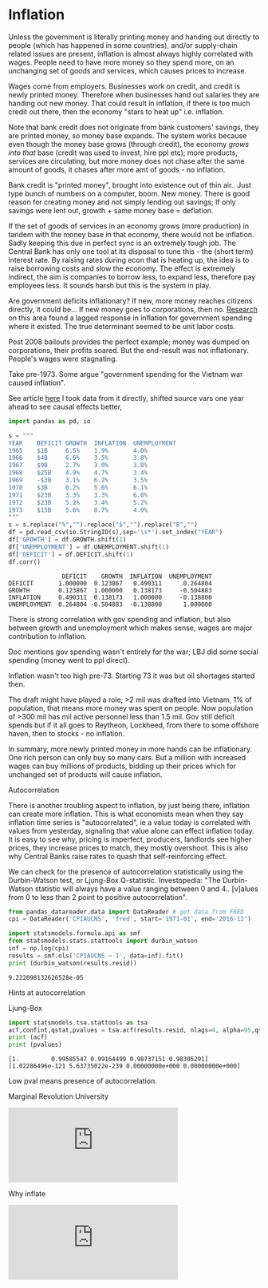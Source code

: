 # Inflation

Unless the government is literally printing money and handing out
directly to people (which has happened in some countries), and/or
supply-chain related issues are present, inflation is almost always
highly correlated with wages. People need to have more money so they
spend more, on an unchanging set of goods and services, which causes
prices to increase. 

Wages come from employers. Businesses work on credit, and credit is
newly printed money. Therefore when businesses hand out salaries they
are handing out new money. That could result in inflation, if there is
too much credit out there, then the economy "stars to heat up"
i.e. inflation.

Note that bank credit does not originate from bank customers' savings,
they are printed money, so money base expands. The system works
because even though the money base grows (through credit), the economy
*grows into that* base (credit was used to invest, hire ppl etc); more
products, services are circulating, but more money does not chase
after the same amount of goods, it chases after more amt of goods - no
inflation.

Bank credit is "printed money", brought into existence out of thin
air.. Just type bunch of numbers on a computer, boom. New money. There
is good reason for creating money and not simply lending out savings;
If only savings were lent out, growth + same money base = deflation.

If the set of goods of services in an economy grows (more production)
in tandem with the money base in that economy, there would not be
inflation. Sadly keeping this due in perfect sync is an extremely
tough job. The Central Bank has only one tool at its disposal to tune
this - the (short term) interest rate. By raising rates during econ
that is heating up, the idea is to raise borrowing costs and slow the
economy. The effect is extremely indirect, the aim is companies to
borrow less, to expand less, therefore pay employees less. It sounds
harsh but this is the system in play. 

Are government deficits inflationary? If new, more money reaches
citizens directly, it could be... If new money goes to corporations,
then no. [Research](https://www.researchgate.net/publication/227368010_Inflation_and_Budget_Deficit_What_is_the_Relationship_in_Portugal)
on this area found a lagged response in inflation for government spending
where it existed. The true determinant seemed to be unit labor costs.

Post 2008 bailouts provides the perfect example; money was dumped on
corporations, their profits soared. But the end-result was not
inflationary.  People's wages were stagnating.

Take pre-1973. Some argue "government spending for the Vietnam war
caused inflation".

See article [here](https://www.thebalancemoney.com/vietnam-war-facts-definition-costs-and-timeline-4154921)
I took data from it directly, shifted source vars one year ahead to see
causal effects better,

```python
import pandas as pd, io

s = """
YEAR    DEFICIT GROWTH  INFLATION  UNEMPLOYMENT
1965    $1B     6.5%    1.9%       4.0%
1966    $4B     6.6%    3.5%       3.8%
1967    $9B     2.7%    3.0%       3.8%
1968    $25B    4.9%    4.7%       3.4%
1969    -$3B    3.1%    6.2%       3.5%
1970    $3B     0.2%    5.6%       6.1%
1971    $23B    3.3%    3.3%       6.0%
1972    $23B    5.2%    3.4%       5.2%
1973    $15B    5.6%    8.7%       4.9%
"""
s = s.replace("%","").replace("$","").replace("B","")
df = pd.read_csv(io.StringIO(s),sep='\s*').set_index("YEAR")
df['GROWTH'] = df.GROWTH.shift(1)
df['UNEMPLOYMENT'] = df.UNEMPLOYMENT.shift(1)
df['DEFICIT'] = df.DEFICIT.shift(1)
df.corr()
```

```text
               DEFICIT    GROWTH  INFLATION  UNEMPLOYMENT
DEFICIT       1.000000  0.123867   0.490311      0.264804
GROWTH        0.123867  1.000000   0.138173     -0.504883
INFLATION     0.490311  0.138173   1.000000     -0.138800
UNEMPLOYMENT  0.264804 -0.504883  -0.138800      1.000000
```

There is strong correlation with gov spending and inflation, but also
between growth and unemployment which makes sense, wages are major
contribution to inflation.

Doc mentions gov spending wasn't entirely for the war; LBJ did some
social spending (money went to ppl direct).

Inflation wasn't too high pre-73. Starting 73 it was but oil shortages
started then.

The draft might have played a role; >2 mil was drafted into Vietnam,
1% of population, that means more money was spent on people. Now
population of >300 mil has mil active personnel less than 1.5 mil. Gov
still deficit spends but if it all goes to Reytheon, Lockheed, from
there to some offshore haven, then to stocks - no inflation.

In summary, more newly printed money in more hands can be
inflationary. One rich person can only buy so many cars. But a million
with increased wages can buy millions of products, bidding up their
prices which for unchanged set of products will cause inflation.

<a name='autocorr'/>

Autocorrelation

There is another troubling aspect to inflation, by just being there,
inflation can create more inflation. This is what economists mean when
they say inflation time series is "autocorrelated", ie a value today
is correlated with values from yesterday, signaling that value alone
can effect inflation today. It is easy to see why, pricing is
imperfect, producers, landlords see higher prices, they increase
prices to match, they mostly overshoot. This is also why Central Banks
raise rates to quash that self-reinforcing effect.

We can check for the presence of autocorrelation statistically using
the Durbin-Watson test, or Ljung-Box Q-statistic. Investopedia: "The
Durbin-Watson statistic will always have a value ranging between 0 and
4.. [v]alues from 0 to less than 2 point to positive autocorrelation".

```python
from pandas_datareader.data import DataReader # get data from FRED
cpi = DataReader('CPIAUCNS', 'fred', start='1971-01', end='2016-12')

import statsmodels.formula.api as smf
from statsmodels.stats.stattools import durbin_watson
inf = np.log(cpi)
results = smf.ols('CPIAUCNS ~ 1', data=inf).fit()
print (durbin_watson(results.resid))
```

```text
9.222098132626528e-05
```

Hints at autocorrelation

Ljung-Box

```python
import statsmodels.tsa.stattools as tsa
acf,confint,qstat,pvalues = tsa.acf(results.resid, nlags=4, alpha=95,qstat=True, unbiased=True)
print (acf)
print (pvalues)
```

```text
[1.         0.99585547 0.99164499 0.98737151 0.98305291]
[1.02286496e-121 5.63735022e-239 0.00000000e+000 0.00000000e+000]
```

Low pval means presence of autocorrelation.

Marginal Revolution University

<iframe width="340" src="https://www.youtube.com/embed/gi7jx5IJtik" title="YouTube video player" frameborder="0" allow="accelerometer; autoplay; clipboard-write; encrypted-media; gyroscope; picture-in-picture" allowfullscreen></iframe>

Why inflate

<iframe width="340" src="https://www.youtube.com/embed/E6A_WpUY2LI" title="YouTube video player" frameborder="0" allow="accelerometer; autoplay; clipboard-write; encrypted-media; gyroscope; picture-in-picture" allowfullscreen></iframe>

